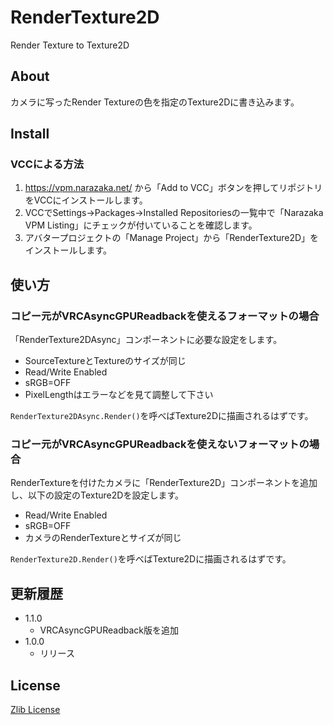 # RenderTexture2D

Render Texture to Texture2D

## About

カメラに写ったRender Textureの色を指定のTexture2Dに書き込みます。

## Install

### VCCによる方法

1. https://vpm.narazaka.net/ から「Add to VCC」ボタンを押してリポジトリをVCCにインストールします。
2. VCCでSettings→Packages→Installed Repositoriesの一覧中で「Narazaka VPM Listing」にチェックが付いていることを確認します。
3. アバタープロジェクトの「Manage Project」から「RenderTexture2D」をインストールします。

## 使い方

### コピー元がVRCAsyncGPUReadbackを使えるフォーマットの場合

「RenderTexture2DAsync」コンポーネントに必要な設定をします。

- SourceTextureとTextureのサイズが同じ
- Read/Write Enabled
- sRGB=OFF
- PixelLengthはエラーなどを見て調整して下さい

`RenderTexture2DAsync.Render()`を呼べばTexture2Dに描画されるはずです。

### コピー元がVRCAsyncGPUReadbackを使えないフォーマットの場合

RenderTextureを付けたカメラに「RenderTexture2D」コンポーネントを追加し、以下の設定のTexture2Dを設定します。

- Read/Write Enabled
- sRGB=OFF
- カメラのRenderTextureとサイズが同じ

`RenderTexture2D.Render()`を呼べばTexture2Dに描画されるはずです。

## 更新履歴

- 1.1.0
  - VRCAsyncGPUReadback版を追加
- 1.0.0
  - リリース

## License

[Zlib License](LICENSE.txt)
